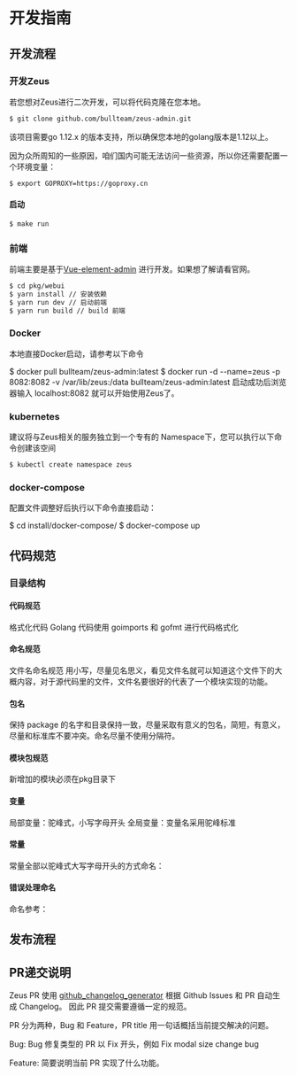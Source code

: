 # 开发指南
## 开发流程

### 开发Zeus
若您想对Zeus进行二次开发，可以将代码克隆在您本地。
```bash
$ git clone github.com/bullteam/zeus-admin.git
```

该项目需要go 1.12.x 的版本支持，所以确保您本地的golang版本是1.12以上。

因为众所周知的一些原因，咱们国内可能无法访问一些资源，所以你还需要配置一个环境变量：
```bash
$ export GOPROXY=https://goproxy.cn
```

#### 启动
```bash
$ make run
```

### 前端
前端主要是基于[Vue-element-admin](https://panjiachen.gitee.io/vue-element-admin/)  进行开发。如果想了解请看官网。

```bash
$ cd pkg/webui
$ yarn install // 安装依赖
$ yarn run dev // 启动前端
$ yarn run build // build 前端
```

### Docker
本地直接Docker启动，请参考以下命令

$ docker pull bullteam/zeus-admin:latest
$ docker run -d --name=zeus -p 8082:8082 -v /var/lib/zeus:/data bullteam/zeus-admin:latest
启动成功后浏览器输入 localhost:8082 就可以开始使用Zeus了。

### kubernetes
建议将与Zeus相关的服务独立到一个专有的 Namespace下，您可以执行以下命令创建该空间
```bash
$ kubectl create namespace zeus
```

### docker-compose
配置文件调整好后执行以下命令直接启动：

$ cd install/docker-compose/
$ docker-compose up

## 代码规范
### 目录结构
#### 代码规范
格式化代码
Golang 代码使用 goimports 和 gofmt 进行代码格式化

#### 命名规范
文件名命名规范
用小写，尽量见名思义，看见文件名就可以知道这个文件下的大概内容，对于源代码里的文件，文件名要很好的代表了一个模块实现的功能。

#### 包名
保持 package 的名字和目录保持一致，尽量采取有意义的包名，简短，有意义，尽量和标准库不要冲突。命名尽量不使用分隔符。

#### 模块包规范
新增加的模块必须在pkg目录下

#### 变量
局部变量：驼峰式，小写字母开头
全局变量：变量名采用驼峰标准

#### 常量
常量全部以驼峰式大写字母开头的方式命名：

#### 错误处理命名


命名参考：



## 发布流程



## PR递交说明

Zeus PR 使用 [github_changelog_generator](https://github.com/github-changelog-generator/github-changelog-generator) 根据 Github Issues 和 PR 自动生成 Changelog。 因此 PR 提交需要遵循一定的规范。

PR 分为两种，Bug 和 Feature，PR title 用一句话概括当前提交解决的问题。

Bug: Bug 修复类型的 PR 以 Fix 开头，例如 Fix modal size change bug

Feature: 简要说明当前 PR 实现了什么功能。
